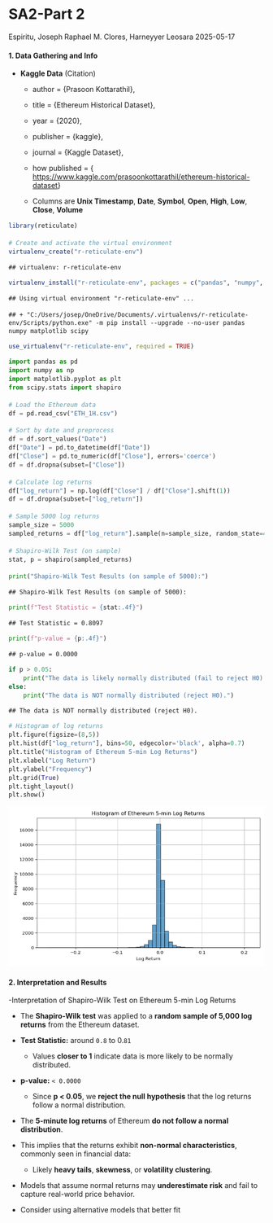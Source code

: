 SA2-Part 2
================
Espiritu, Joseph Raphael M. Clores, Harneyyer Leosara
2025-05-17

#### 1. Data Gathering and Info

- **Kaggle Data** (Citation)
  - author = {Prasoon Kottarathil},

  - title = {Ethereum Historical Dataset},

  - year = {2020},

  - publisher = {kaggle},

  - journal = {Kaggle Dataset},

  - how published = {
    <https://www.kaggle.com/prasoonkottarathil/ethereum-historical-dataset>}

  - Columns are **Unix Timestamp**, **Date**, **Symbol**, **Open**,
    **High**, **Low**, **Close**, **Volume**

``` r
library(reticulate)

# Create and activate the virtual environment
virtualenv_create("r-reticulate-env")
```

    ## virtualenv: r-reticulate-env

``` r
virtualenv_install("r-reticulate-env", packages = c("pandas", "numpy", "matplotlib", "scipy"))
```

    ## Using virtual environment "r-reticulate-env" ...

    ## + "C:/Users/josep/OneDrive/Documents/.virtualenvs/r-reticulate-env/Scripts/python.exe" -m pip install --upgrade --no-user pandas numpy matplotlib scipy

``` r
use_virtualenv("r-reticulate-env", required = TRUE)
```

``` python
import pandas as pd
import numpy as np
import matplotlib.pyplot as plt
from scipy.stats import shapiro

# Load the Ethereum data
df = pd.read_csv("ETH_1H.csv")

# Sort by date and preprocess
df = df.sort_values("Date")
df["Date"] = pd.to_datetime(df["Date"])
df["Close"] = pd.to_numeric(df["Close"], errors='coerce')
df = df.dropna(subset=["Close"])

# Calculate log returns
df["log_return"] = np.log(df["Close"] / df["Close"].shift(1))
df = df.dropna(subset=["log_return"])

# Sample 5000 log returns
sample_size = 5000
sampled_returns = df["log_return"].sample(n=sample_size, random_state=42)

# Shapiro-Wilk Test (on sample)
stat, p = shapiro(sampled_returns)

print("Shapiro-Wilk Test Results (on sample of 5000):")
```

    ## Shapiro-Wilk Test Results (on sample of 5000):

``` python
print(f"Test Statistic = {stat:.4f}")
```

    ## Test Statistic = 0.8097

``` python
print(f"p-value = {p:.4f}")
```

    ## p-value = 0.0000

``` python
if p > 0.05:
    print("The data is likely normally distributed (fail to reject H0).")
else:
    print("The data is NOT normally distributed (reject H0).")
```

    ## The data is NOT normally distributed (reject H0).

``` python
# Histogram of log returns
plt.figure(figsize=(8,5))
plt.hist(df["log_return"], bins=50, edgecolor='black', alpha=0.7)
plt.title("Histogram of Ethereum 5-min Log Returns")
plt.xlabel("Log Return")
plt.ylabel("Frequency")
plt.grid(True)
plt.tight_layout()
plt.show()
```

<img src="SEC-1-SA2-GROUP-1-Espiritu,-Joseph-Raphael--Clores,-Harneyyer-Leosara-Part-2_files/figure-gfm/unnamed-chunk-2-1.png" width="768" />

#### 2. Interpretation and Results

-Interpretation of Shapiro-Wilk Test on Ethereum 5-min Log Returns

- The **Shapiro-Wilk test** was applied to a **random sample of 5,000
  log returns** from the Ethereum dataset.

- **Test Statistic:** around `0.8` to 0.`81`

  - Values **closer to 1** indicate data is more likely to be normally
    distributed.

- **p-value:** `< 0.0000`

  - Since **p \< 0.05**, we **reject the null hypothesis** that the log
    returns follow a normal distribution.

- The **5-minute log returns** of Ethereum **do not follow a normal
  distribution**.

- This implies that the returns exhibit **non-normal characteristics**,
  commonly seen in financial data:

  - Likely **heavy tails**, **skewness**, or **volatility clustering**.

- Models that assume normal returns may **underestimate risk** and fail
  to capture real-world price behavior.

- Consider using alternative models that better fit
